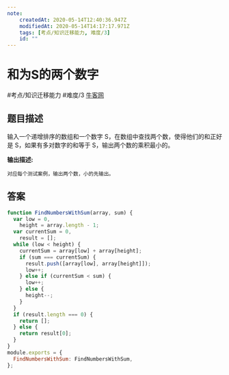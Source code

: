 ```yaml
---
note:
    createdAt: 2020-05-14T12:40:36.947Z
    modifiedAt: 2020-05-14T14:17:17.971Z
    tags: [考点/知识迁移能力, 难度/3]
    id: ""
---
```

# 和为S的两个数字
#考点/知识迁移能力 #难度/3  [牛客网](https://www.nowcoder.com/practice/390da4f7a00f44bea7c2f3d19491311b?tpId=13&tqId=11195&tPage=2&rp=2&ru=/ta/coding-interviews&qru=/ta/coding-interviews/question-ranking)
<!-- @crossnote.comment "id":"ca5ff777-3f7c-4911-84f4-e13fc8e6f5b2" -->  
## 题目描述
输入一个递增排序的数组和一个数字 S，在数组中查找两个数，使得他们的和正好是 S，如果有多对数字的和等于 S，输出两个数的乘积最小的。

**输出描述:**

```
对应每个测试案例，输出两个数，小的先输出。
```

## 答案

```javascript
function FindNumbersWithSum(array, sum) {
  var low = 0,
    height = array.length - 1;
  var currentSum = 0,
    result = [];
  while (low < height) {
    currentSum = array[low] + array[height];
    if (sum === currentSum) {
      result.push([array[low], array[height]]);
      low++;
    } else if (currentSum < sum) {
      low++;
    } else {
      height--;
    }
  }
  if (result.length === 0) {
    return [];
  } else {
    return result[0];
  }
}
module.exports = {
  FindNumbersWithSum: FindNumbersWithSum,
};
```
